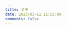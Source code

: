 ```yaml
---
title: 关于
date: 2023-03-11 11:55:00
comments: false
---
```


<!-- GitCalendar容器 -->
<div id="gitZone"></div>
